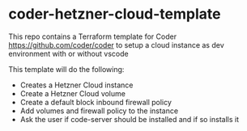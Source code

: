 # coder-hetzner-cloud-template
This repo contains a Terraform template for Coder https://github.com/coder/coder to setup a cloud instance as dev environment with or without vscode

This template will do the following:
- Creates a Hetzner Cloud instance
- Create a Hetzner Cloud volume
- Create a default block inbound firewall policy
- Add volumes and firewall policy to the instance
- Ask the user if code-server should be installed and if so installs it

